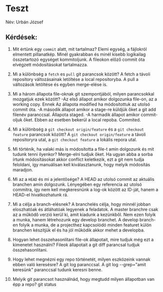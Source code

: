 # Teszt

Név: Urbán József

## Kérdések:

1. Mit értünk egy `commit` alatt, mit tartalmaz?
Elemi egység, a fájlokról elmentett pillanatkép. Minél gyakrabban és minél kisebb logikailag összetartozó egységet kommitoljunk. A fileokon előző commit óta elvégzett módosításokat tartalmazza.

1. Mi a különbség a `fetch` es `pull` git parancsok között?
A fetch a távoli repository változásainak letöltése a local repositoryba.
A pull a változások letöltése és egyben merge-elése is.

1. Mi a három állapota file-oknak git szempontjából, milyen parancsokkal mozgatjuk ezek között?
-Az első állapot amikor dolgozunka file-on, az a working copy. Ennek Az állapota modified ha módosítottuk az utolsó commit óta.
-A második állapot amikor a stage-re küldjük őket a git add filenév paranccsal. Állapota staged.
-A harmadik állapot amikor commit-oljuk őket. Ebben az esetben bekerül a local repoba. Commited.

1. Mi a különbség a `git checkout origin/feature` és a `git checkout feature` parancsok között?
A `git checkout origin/feature` a távoli repositoryra utal, a `git checkout feature` a lokális repora utal.

1. Mi történik, ha valaki más is módosította a file-t amin dolgozunk és mit tudunk tenni ilyenkor?
Merge-elni tudjuk őket. Ha ugyan abba a sorba írtunk módosításokat akkor conflict keletkezik, ezt a git nem tudja feloldani, így manuálisan kell kiválasztanunk, hogy melyik módosítás maradjon.

1. Mi az a `HEAD` és mi a jelentősége?
A HEAD az utolsó commit az aktuális branchen amin dolgozunk. Lényegében egy referencia az utolsó commitra, így nem kell megkeresnünk a log-ok között az ID-ját, hanem a HEAD-el hivatkozhatunk rá.

1. Mi a célja a branch-elésnek?
A branchelés célja, hogy minnél jobban eloszhatóak és átláhatóak legyenek a feladatok. A master branchre csak az a működő verzió kerül ki, amit kiadunk a kezünkből. Nem ezen folyik a munka, hanem létrehozunk egy develop branchet. A develop branch-en folyik a munka, de a projecthez kapcsolódó minden featuret külön branchen készítjük el és ha jól működik akkor mehet a developba.

1. Hogyan lehet összehasonlítani file-ok állapotait, mire tudjuk még ezt a kimenetet használni?
Fileok állapotait a git diff parancsal tudjuk összehasonlítani.

1. Hogy lehet megnézni egy repo történetét, milyen eszközeink vannak ebben való keresésre?
A git log paranccsal. A git log --grep="amit keresünk" paranccsal tudunk keresni benne.


1. Melyik git parancsot használnád, hogy megtudd milyen állapotban van épp a repo?
git status


